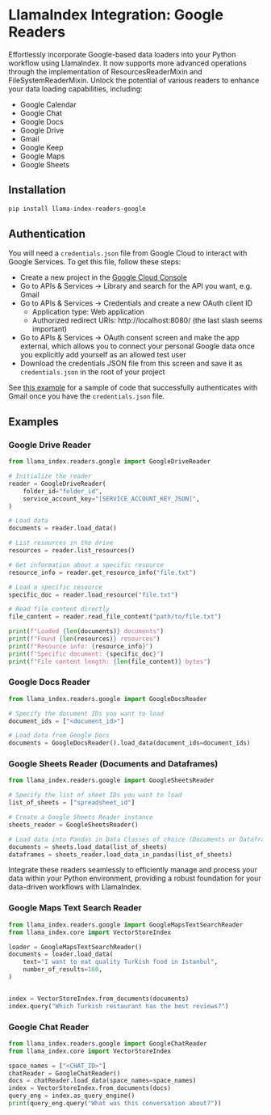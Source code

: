 # LlamaIndex Integration: Google Readers

Effortlessly incorporate Google-based data loaders into your Python workflow using LlamaIndex. It now supports more advanced operations through the implementation of ResourcesReaderMixin and FileSystemReaderMixin.
Unlock the potential of various readers to enhance your data loading capabilities, including:

- Google Calendar
- Google Chat
- Google Docs
- Google Drive
- Gmail
- Google Keep
- Google Maps
- Google Sheets

## Installation

```bash
pip install llama-index-readers-google
```

## Authentication

You will need a `credentials.json` file from Google Cloud to interact with Google Services. To get this file, follow these steps:

- Create a new project in the [Google Cloud Console](https://console.cloud.google.com/)
- Go to APIs & Services -> Library and search for the API you want, e.g. Gmail
- Go to APIs & Services -> Credentials and create a new OAuth client ID
  - Application type: Web application
  - Authorized redirect URIs: http://localhost:8080/ (the last slash seems important)
- Go to APIs & Services -> OAuth consent screen and make the app external, which allows you to connect your personal Google data once you explicitly add yourself as an allowed test user
- Download the credentials JSON file from this screen and save it as `credentials.json` in the root of your project

See [this example](https://github.com/run-llama/gmail-extractor/blob/main/gmail.py) for a sample of code that successfully authenticates with Gmail once you have the `credentials.json` file.

## Examples

### Google Drive Reader

```python
from llama_index.readers.google import GoogleDriveReader

# Initialize the reader
reader = GoogleDriveReader(
    folder_id="folder_id",
    service_account_key="[SERVICE_ACCOUNT_KEY_JSON]",
)

# Load data
documents = reader.load_data()

# List resources in the drive
resources = reader.list_resources()

# Get information about a specific resource
resource_info = reader.get_resource_info("file.txt")

# Load a specific resource
specific_doc = reader.load_resource("file.txt")

# Read file content directly
file_content = reader.read_file_content("path/to/file.txt")

print(f"Loaded {len(documents)} documents")
print(f"Found {len(resources)} resources")
print(f"Resource info: {resource_info}")
print(f"Specific document: {specific_doc}")
print(f"File content length: {len(file_content)} bytes")
```

### Google Docs Reader

```python
from llama_index.readers.google import GoogleDocsReader

# Specify the document IDs you want to load
document_ids = ["<document_id>"]

# Load data from Google Docs
documents = GoogleDocsReader().load_data(document_ids=document_ids)
```

### Google Sheets Reader (Documents and Dataframes)

```python
from llama_index.readers.google import GoogleSheetsReader

# Specify the list of sheet IDs you want to load
list_of_sheets = ["spreadsheet_id"]

# Create a Google Sheets Reader instance
sheets_reader = GoogleSheetsReader()

# Load data into Pandas in Data Classes of choice (Documents or Dataframes)
documents = sheets.load_data(list_of_sheets)
dataframes = sheets_reader.load_data_in_pandas(list_of_sheets)
```

Integrate these readers seamlessly to efficiently manage and process your data within your Python environment, providing a robust foundation for your data-driven workflows with LlamaIndex.

### Google Maps Text Search Reader

```python
from llama_index.readers.google import GoogleMapsTextSearchReader
from llama_index.core import VectorStoreIndex

loader = GoogleMapsTextSearchReader()
documents = loader.load_data(
    text="I want to eat quality Turkish food in Istanbul",
    number_of_results=160,
)


index = VectorStoreIndex.from_documents(documents)
index.query("Which Turkish restaurant has the best reviews?")
```

### Google Chat Reader

```py
from llama_index.readers.google import GoogleChatReader
from llama_index.core import VectorStoreIndex

space_names = ["<CHAT_ID>"]
chatReader = GoogleChatReader()
docs = chatReader.load_data(space_names=space_names)
index = VectorStoreIndex.from_documents(docs)
query_eng = index.as_query_engine()
print(query_eng.query("What was this conversation about?"))
```
